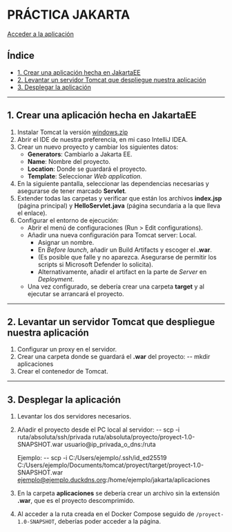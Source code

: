 # PRÁCTICA JAKARTA

[Acceder a la aplicación](https://tomcat.ismaelph.duckdns.org/proyect-1.0-SNAPSHOT/)

## Índice
- [1. Crear una aplicación hecha en JakartaEE](#1-crear-una-aplicación-hecha-en-jakartaee)
- [2. Levantar un servidor Tomcat que despliegue nuestra aplicación](#2-levantar-un-servidor-tomcat-que-despliegue-nuestra-aplicación)
- [3. Desplegar la aplicación](#3-desplegar-la-aplicación)

<hr>

## 1. Crear una aplicación hecha en JakartaEE

1. Instalar Tomcat la versión [windows.zip](https://tomcat.apache.org/download-90.cgi)
2. Abrir el IDE de nuestra preferencia, en mi caso IntelliJ IDEA.
3. Crear un nuevo proyecto y cambiar los siguientes datos:
   - **Generators**: Cambiarlo a Jakarta EE.
   - **Name**: Nombre del proyecto.
   - **Location**: Donde se guardará el proyecto.
   - **Template**: Seleccionar *Web application*.
4. En la siguiente pantalla, seleccionar las dependencias necesarias y asegurarse de tener marcado **Servlet**.
5. Extender todas las carpetas y verificar que están los archivos **index.jsp** (página principal) y **HelloServlet.java** (página secundaria a la que lleva el enlace).
6. Configurar el entorno de ejecución:
   - Abrir el menú de configuraciones (Run > Edit configurations).
   - Añadir una nueva configuración para Tomcat server: Local.
     - Asignar un nombre.
     - En *Before launch*, añadir un Build Artifacts y escoger el **.war**.
     - (Es posible que falle y no aparezca. Asegurarse de permitir los scripts si Microsoft Defender lo solicita).
     - Alternativamente, añadir el artifact en la parte de *Server* en *Deployment*.
   - Una vez configurado, se debería crear una carpeta **target** y al ejecutar se arrancará el proyecto.

<hr>

## 2. Levantar un servidor Tomcat que despliegue nuestra aplicación

1. Configurar un proxy en el servidor.
2. Crear una carpeta donde se guardará el **.war** del proyecto:
   -- mkdir aplicaciones
3. Crear el contenedor de Tomcat.

<hr>

## 3. Desplegar la aplicación

1. Levantar los dos servidores necesarios.
2. Añadir el proyecto desde el PC local al servidor:
   -- scp -i ruta/absoluta/ssh/privada ruta/absoluta/proyecto/proyect-1.0-SNAPSHOT.war usuario@ip_privada_o_dns:/ruta

   Ejemplo:
   -- scp -i C:/Users/ejemplo/.ssh/id_ed25519 C:/Users/ejemplo/Documents/tomcat/proyect/target/proyect-1.0-SNAPSHOT.war ejemplo@ejemplo.duckdns.org:/home/ejemplo/jakarta/aplicaciones

3. En la carpeta **aplicaciones** se debería crear un archivo sin la extensión **.war**, que es el proyecto descomprimido.
4. Al acceder a la ruta creada en el Docker Compose seguido de `/proyect-1.0-SNAPSHOT`, deberías poder acceder a la página.

